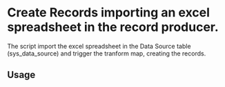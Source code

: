 # Create Records importing an excel spreadsheet in the record producer.
The script import the excel spreadsheet in the Data Source table (sys_data_source) and trigger the tranform map, creating the records.

## Usage
